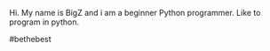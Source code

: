 Hi. My name is BigZ and i am a beginner 
Python programmer.
Like to program in python. 

#bethebest
